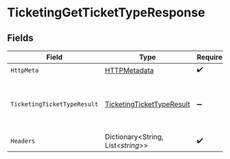 # TicketingGetTicketTypeResponse


## Fields

| Field                                                                             | Type                                                                              | Required                                                                          | Description                                                                       |
| --------------------------------------------------------------------------------- | --------------------------------------------------------------------------------- | --------------------------------------------------------------------------------- | --------------------------------------------------------------------------------- |
| `HttpMeta`                                                                        | [HTTPMetadata](../../Models/Components/HTTPMetadata.md)                           | :heavy_check_mark:                                                                | N/A                                                                               |
| `TicketingTicketTypeResult`                                                       | [TicketingTicketTypeResult](../../Models/Components/TicketingTicketTypeResult.md) | :heavy_minus_sign:                                                                | The ticket type with the given identifier was retrieved.                          |
| `Headers`                                                                         | Dictionary<String, List<*string*>>                                                | :heavy_check_mark:                                                                | N/A                                                                               |